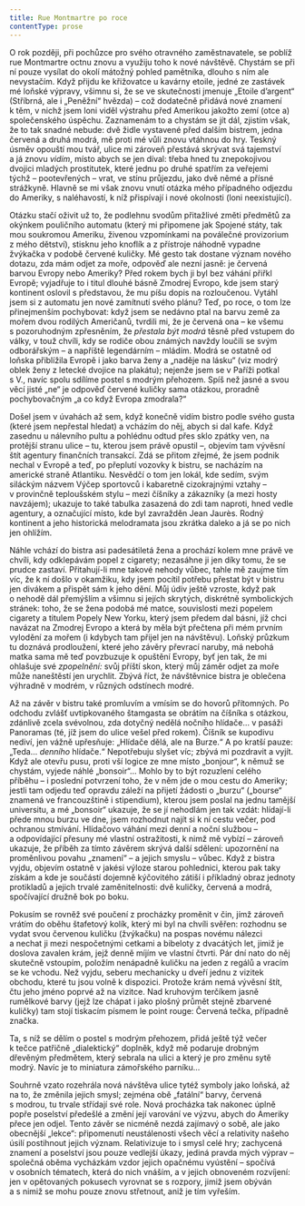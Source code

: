 ```yaml
---
title: Rue Montmartre po roce
contentType: prose
---
```


  

O rok později, při pochůzce pro svého otravného zaměstnavatele, se poblíž rue Montmartre octnu znovu a využiju toho k nové návštěvě. Chystám se při ní pouze vysílat do okolí mátožný pohled pamětníka, dlouho s ním ale nevystačím. Když přijdu ke křižovatce u kavárny etoile, jedné ze zastávek mé loňské výpravy, všimnu si, že se ve skutečnosti jmenuje „Etoile d’argent“ (Stříbrná, ale i „Peněžní“ hvězda) – což dodatečně přidává nové znamení k těm, v nichž jsem loni viděl výstrahu před Amerikou jakožto zemí (otce a) společenského úspěchu. Zaznamenám to a chystám se jít dál, zjistím však, že to tak snadné nebude: dvě židle vystavené před dalším bistrem, jedna červená a druhá modrá, mě proti mé vůli znovu vtáhnou do hry. Teskný úsměv opouští mou tvář, ulice mi zároveň přestává skrývat svá tajemství a já znovu _vidím_, místo abych se jen díval: třeba hned tu znepokojivou dvojici mladých prostitutek, které jednu po druhé spatřím za veřejemi týchž – pootevřených – vrat, ve stínu průjezdu, jako dvě němé a přísné strážkyně. Hlavně se mi však znovu vnutí otázka mého případného odjezdu do Ameriky, s naléhavostí, k níž přispívají i nové okolnosti (loni neexistující).

Otázku stačí oživit už to, že podlehnu svodům přitažlivé změti předmětů za okýnkem pouličního automatu (který mi připomene jak Spojené státy, tak mou soukromou Ameriku, živenou vzpomínkami na poválečné provizorium z mého dětství), stisknu jeho knoflík a z přístroje náhodně vypadne žvýkačka v podobě červené kuličky. Mé gesto tak dostane význam nového dotazu, zda mám odjet za moře, odpověď ale nezní jasně: je červená barvou Evropy nebo Ameriky? Před rokem bych ji byl bez váhání přiřkl Evropě; vyjadřuje to i titul dlouhé básně Zmodrej Evropo, kde jsem starý kontinent oslovil s představou, že mu píšu dopis na rozloučenou. Vytáhl jsem si z automatu jen nové zamítnutí svého plánu? Teď, po roce, o tom lze přinejmenším pochybovat: když jsem se nedávno ptal na barvu země za mořem dvou rodilých Američanů, tvrdili mi, že je červená ona – ke všemu s pozoruhodným zpřesněním, že _přestala být modrá_ těsně před vstupem do války, v touž chvíli, kdy se rodiče obou známých navždy loučili se svým odborářským – a napříště legendárním – mládím. Modrá se ostatně od loňska přiblížila Evropě i jako barva ženy a „naděje na lásku“ (viz modrý oblek ženy z letecké dvojice na plakátu); nejenže jsem se v Paříži potkal s V., navíc spolu sdílíme postel s modrým přehozem. Spíš než jasné a svou věcí jisté „ne“ je odpověď červené kuličky sama otázkou, proradně pochybovačným „a co když Evropa zmodrala?“

Došel jsem v úvahách až sem, když konečně vidím bistro podle svého gusta (které jsem nepřestal hledat) a vcházím do něj, abych si dal kafe. Když zasednu u nálevního pultu a pohlédnu odtud přes sklo zpátky ven, na protější stranu ulice – tu, kterou jsem právě opustil –, objevím tam vývěsní štít agentury finančních transakcí. Zdá se přitom zřejmé, že jsem podnik nechal v Evropě a teď, po přeplutí vozovky k bistru, se nacházím na americké straně Atlantiku. Nesvědčí o tom jen lokál, kde sedím, svým siláckým názvem Výčep sportovců i kabaretně cizokrajnými vztahy – v provinčně teploušském stylu – mezi číšníky a zákazníky (a mezi hosty navzájem); ukazuje to také tabulka zasazená do zdi tam naproti, hned vedle agentury, a označující místo, kde byl zavražděn Jean Jaurès. Rodný kontinent a jeho historická melodramata jsou zkrátka daleko a já se po nich jen ohlížím.

Náhle vchází do bistra asi padesátiletá žena a prochází kolem mne právě ve chvíli, kdy odklepávám popel z cigarety; nezasáhne ji jen díky tomu, že se prudce zastaví. Přitahují-li mne takové nehody vůbec, tahle mě zaujme tím víc, že k ní došlo v okamžiku, kdy jsem pocítil potřebu přestat být v bistru jen divákem a přispět sám k jeho dění. Můj údiv ještě vzroste, když pak o nehodě dál přemýšlím a všimnu si jejích skrytých, diskrétně symbolických stránek: toho, že se žena podobá mé matce, souvislosti mezi popelem cigarety a titulem Popely New Yorku, který jsem předem dal básni, jíž chci navázat na Zmodrej Evropo a která by měla být přečtena při mém prvním vylodění za mořem (i kdybych tam přijel jen na návštěvu). Loňský průzkum tu doznává prodloužení, které jeho závěry převrací naruby, má nebohá matka sama mě teď povzbuzuje k opuštění Evropy, byť jen tak, že mi ohlašuje své _zpopelnění:_ svůj příští skon, který můj záměr odjet za moře může naneštěstí jen urychlit. Zbývá říct, že návštěvnice bistra je oblečena výhradně v modrém, v různých odstínech modré.

Až na závěr v bistru také promluvím a vmísím se do hovorů přítomných. Po odchodu zvlášť uvtipkovaného štamgasta se obrátím na číšníka s otázkou, zdánlivě zcela svévolnou, zda dotyčný nedělá nočního hlídače… v pasáži Panoramas (té, jíž jsem do ulice vešel před rokem). Číšník se kupodivu nediví, jen vážně upřesňuje: „Hlídače dělá, ale na Burze.“ A po kratší pauze: „Teda… _denního_ hlídače.“ Nepotřebuju slyšet víc; zbývá mi pozdravit a vyjít. Když ale otevřu pusu, proti vší logice ze mne místo „bonjour“, k němuž se chystám, vyjede náhlé „bonsoir“… Mohlo by to být rozuzlení celého příběhu – i poslední potvrzení toho, že v něm jde o mou cestu do Ameriky; jestli tam odjedu teď opravdu záleží na přijetí žádosti o „burzu“ („bourse“ znamená ve francouzštině i stipendium), kterou jsem poslal na jednu tamější universitu, a mé „bonsoir“ ukazuje, že se jí nehodlám jen tak vzdát: hlídají-li přede mnou burzu ve dne, jsem rozhodnut najít si k ní cestu večer, pod ochranou stmívání. Hlídačovo váhání mezi denní a noční službou – a odpovídající přesuny mé vlastní ostražitosti, k nimž mě vybízí – zároveň ukazuje, že příběh za tímto závěrem skrývá další sdělení: upozornění na proměnlivou povahu „znamení“ – a jejich smyslu – vůbec. Když z bistra vyjdu, objevím ostatně v jakési výloze starou pohlednici, kterou pak taky získám a kde je součástí dojemně kýčovitého zátiší i příkladný obraz jednoty protikladů a jejich trvalé zaměnitelnosti: dvě kuličky, červená a modrá, spočívající družně bok po boku.

Pokusím se rovněž své poučení z procházky proměnit v čin, jímž zároveň vrátím do oběhu štafetový kolík, který mi byl na chvíli svěřen: rozhodnu se vydat svou červenou kuličku (žvýkačku) na pospas novému nálezci a nechat ji mezi nespočetnými cetkami a bibeloty z dvacátých let, jimiž je doslova zavalen krám, jejž denně míjím ve vlastní čtvrti. Pár dní nato do něj skutečně vstoupím, položím nenápadně kuličku na jeden z regálů a vracím se ke vchodu. Než vyjdu, seberu mechanicky u dveří jednu z vizitek obchodu, které tu jsou volně k dispozici. Protože krám nemá vývěsní štít, čtu jeho jméno poprvé až na vizitce. Nad kruhovým terčíkem jasně rumělkové barvy (jejž lze chápat i jako plošný průmět stejně zbarvené kuličky) tam stojí tiskacím písmem le point rouge: Červená tečka, případně značka.

Ta, s níž se dělím o postel s modrým přehozem, přidá ještě týž večer k tečce patřičně „dialektický“ doplněk, když mě podaruje drobným dřevěným předmětem, který sebrala na ulici a který je pro změnu sytě modrý. Navíc je to miniatura zámořského parníku…

Souhrně vzato rozehrála nová návštěva ulice tytéž symboly jako loňská, až na to, že změnila jejich smysl; zejména obě „fatální“ barvy, červená s modrou, tu trvale střídají své role. Nová procházka tak nakonec úplně popře poselství předešlé a změní její varování ve výzvu, abych do Ameriky přece jen odjel. Tento závěr se nicméně nezdá zajímavý o sobě, ale jako obecnější „lekce“: připomenutí neustálenosti všech věcí a relativity našeho úsilí postihnout jejich význam. Relativizuje to i smysl celé hry; zachycená znamení a poselství jsou pouze vedlejší úkazy, jediná pravda mých výprav – společná oběma vycházkám vzdor jejich opačnému vyústění – spočívá v osobních tématech, která do nich vnáším, a v jejich obnoveném rozvíjení: jen v opětovaných pokusech vyrovnat se s rozpory, jimiž jsem obýván a s nimiž se mohu pouze znovu střetnout, aniž je tím vyřeším.

